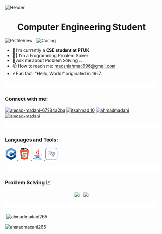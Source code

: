 ![Header](https://capsule-render.vercel.app/api?type=waving&color=timeGradient&height=222&section=header&text=Hi,%20I'm%20Ahmad%20Madani!%20%F0%9F%91%8B&fontSize=45&width=1000&fontColor=ffffff)

<h1 align="center">Computer Engineering Student</h1>
<img align="right" alt="Coding" width="400" src="https://cdn.dribbble.com/users/1162077/screenshots/3848914/programmer.gif">

![ProfileView](https://komarev.com/ghpvc/?username=Ahmadmadani265&label=Profile%20views&color=blueviolet)


- 🔭 I’m currently a **CSE student at PTUK**
- 👩‍💻 I’m  a Programming Problem Solver 
- 💬 Ask me about Problem Solving ...
- 📫 How to reach me: madaniahmad996@gmail.com
- ⚡ Fun fact: "Hello, World!" originated in 1967.

</h2> <img src="al.gif" width="1100px" height="20px">

<h3 align="left">Connect with me:</h3>
<p align="left">
<a href="https://linkedin.com/in/ahmad-madani-67984a2ba" target="blank"><img align="center" src="https://raw.githubusercontent.com/rahuldkjain/github-profile-readme-generator/master/src/images/icons/Social/linked-in-alt.svg" alt="ahmad-madani-67984a2ba" height="30" width="40" /></a>
<a href="https://instagram.com/itsahmad.10" target="blank"><img align="center" src="https://raw.githubusercontent.com/rahuldkjain/github-profile-readme-generator/master/src/images/icons/Social/instagram.svg" alt="itsahmad.10" height="30" width="40" /></a>
<a href="https://codeforces.com/profile/ahmadmadani" target="blank"><img align="center" src="https://raw.githubusercontent.com/rahuldkjain/github-profile-readme-generator/master/src/images/icons/Social/codeforces.svg" alt="ahmadmadani" height="30" width="40" /></a>
<a href="https://www.leetcode.com/ahmad-madani" target="blank"><img align="center" src="https://raw.githubusercontent.com/rahuldkjain/github-profile-readme-generator/master/src/images/icons/Social/leet-code.svg" alt="ahmad-madani" height="30" width="40" /></a>
</p>

</h2> <img src="al.gif" width="1100px" height="20px">

<h3 align="left">Languages and Tools:</h3>
<p align="left"> <a href="https://www.w3schools.com/cpp/" target="_blank" rel="noreferrer"> <img src="https://raw.githubusercontent.com/devicons/devicon/master/icons/cplusplus/cplusplus-original.svg" alt="cplusplus" width="40" height="40"/> </a> <a href="https://www.w3.org/html/" target="_blank" rel="noreferrer"> <img src="https://raw.githubusercontent.com/devicons/devicon/master/icons/html5/html5-original-wordmark.svg" alt="html5" width="40" height="40"/> </a> <a href="https://www.java.com" target="_blank" rel="noreferrer"> <img src="https://raw.githubusercontent.com/devicons/devicon/master/icons/java/java-original.svg" alt="java" width="40" height="40"/> </a> <a href="https://www.photoshop.com/en" target="_blank" rel="noreferrer"> <img src="https://raw.githubusercontent.com/devicons/devicon/master/icons/photoshop/photoshop-line.svg" alt="photoshop" width="40" height="40"/> </a> </p>

</h2> <img src="al.gif" width="1100px" height="20px">
<h3>Problem Solving 📈</h3>
<div align="center">
  <img height=200 src="https://codeforces-readme-stats.vercel.app/api/card?username=Ahmadmadani&force_username=true&theme=nord&border_color=#000" />
    &ensp;
  <img height=200 src="https://leetcode.card.workers.dev/Ahmad-Madani?theme=nord&font=baloo&extension=activity&border_color=#000" />
</div>


<p> <a></a></p>
<b></b>
</h2> <img src="al.gif" width="1100px" height="20px">
<p>&nbsp;<img align="center" src="https://github-readme-stats.vercel.app/api?username=ahmadmadani265&show_icons=true&locale=en" alt="ahmadmadani265" /></p>

<p><img align="center" src="https://github-readme-streak-stats.herokuapp.com/?user=ahmadmadani265&" alt="ahmadmadani265" /></p>
